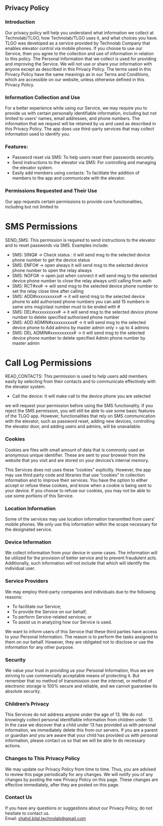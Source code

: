 Privacy Policy  
----------------

### Introduction  
Our privacy policy will help you understand what information we collect at Technolab/TLGO, how Technolab/TLGO uses it, and what choices you have.
TLGO was developed as a service provided by Technolab Company that enables elevator control via mobile phones.
If you choose to use our Service, then you agree to the collection and use of information in relation to this policy. The Personal Information that we collect is used for providing and improving the Service. We will not use or share your information with anyone except as described in this Privacy Policy.
The terms used in this Privacy Policy have the same meanings as in our Terms and Conditions, which are accessible on our website, unless otherwise defined in this Privacy Policy.

### Information Collection and Use  
For a better experience while using our Service, we may require you to provide us with certain personally identifiable information, including but not limited to users' names, email addresses, and phone numbers. The information that we request will be retained by us and used as described in this Privacy Policy.
The app does use third-party services that may collect information used to identify you.

### Features:
* Password reset via SMS: To help users reset their passwords securely.
* Send instructions to the elevator via SMS: For controlling and managing the elevator system.
* Easily add members using contacts: To facilitate the addition of members to the app and communicate with the elevator.

### Permissions Requested and Their Use
Our app requests certain permissions to provide core functionalities, including but not limited to
# SMS Permissions
SEND_SMS: This permission is required to send instructions to the elevator and to reset passwords via SMS. Examples include:
- SMS: SINQ# -> Check status : it will send msg to the selected device phone number  to get the device status 
- SMS: ENFO# -> open always it will send msg to the selected device phone number to open the relay always   
- SMS: NOFO# -> open just when connect it will send msg to the selected device phone number to close the relay always until calling from auth
- SMS: RCT#xx# -> will send msg to the selected device phone number to set the relay close time after calling
- SMS: ADD#xxxxxxxxxx# -> it will send msg to the selected  device phone  to add authorised phone numbers you can add 15 numbers in same sms msg\nlast number must to be ended with #
- SMS: DEL#xxxxxxxxxx# -> it will send msg to the selected device phone number  to delete specified authorised phone number
- SMS: ADD ADMIN#xxxxxxxxxx# -> it will send msg to the selected device phone  to Add admins by master admin only > up to 4 admins
- SMS: DEL ADMIN#xxxxxxxxxx# -> it will send msg to the selected  device phone number to delete specified Admin phone number by master admin

# Call Log Permissions
 READ_CONTACTS: This permission is used to help users add members easily by selecting from their contacts and to communicate effectively with the elevator system.
 - Call the device: It will make call to the device phone you are selected

we will request your permission before using the SMS functionality. If you reject the SMS permission, you will still be able to use some basic features of the TLGO app. However, functionalities that rely on SMS communication with the elevator, such as password reset, adding new devices, controlling the elevator door, and adding users and admins, will be unavailable.

### Cookies  
Cookies are files with small amount of data that is commonly used an anonymous unique identifier. These are sent to your browser from the website that you visit and are stored on your devices’s internal memory.  

This Services does not uses these “cookies” explicitly. However, the app may use third party code and libraries that use “cookies” to collection information and to improve their services. You have the option  to either accept or refuse these cookies, and know when a cookie is being sent to your device. If you choose to refuse our cookies, you may not be able to use some portions of this Service.  

### Location Information  
Some of the services may use location information transmitted from users' mobile phones. We only use this information within the scope necessary for the designated service. 

### Device Information  
We collect information from your device in some cases. The information will be utilized for the provision of better service and to prevent fraudulent acts. Additionally, such information will not include that which will identify the individual user.  

### Service Providers  
We may employ third-party companies and individuals due to the following reasons:  
* To facilitate our Service;
* To provide the Service on our behalf;
* To perform Service-related services; or
* To assist us in analyzing how our Service is used.  

We want to inform users of this Service that these third parties have access to your Personal Information. The reason is to perform the tasks assigned to them on our behalf. However, they are obligated not to disclose or use the information for any other purpose.  

### Security  
We value your trust in providing us your Personal Information, thus we are striving to use commercially acceptable means of protecting it. But remember that no method of transmission over  the internet, or method of electronic storage is 100% secure and reliable, and we cannot guarantee its absolute security.  

### Children’s Privacy  
This Services do not address anyone under the age of 13. We do not knowingly collect personal identifiable information from children under 13. In the case we discover that a child under 13 has provided us with personal information, we immediately delete this from our servers. If you  are  a  parent  or  guardian and you are aware that your child has provided us with personal information, please contact us so that we will be able to do necessary actions.  

### Changes to This Privacy Policy  
We may update our Privacy Policy from time to time. Thus, you are advised to review this page periodically for any changes. We will notify you of any changes by posting the new Privacy Policy on this page. These changes are effective immediately, after they are posted on this page.  

### Contact Us  
If you have any questions or suggestions about our Privacy Policy, do not hesitate to contact us.  
Email: shahd.bilal.technolab@gmail.com
